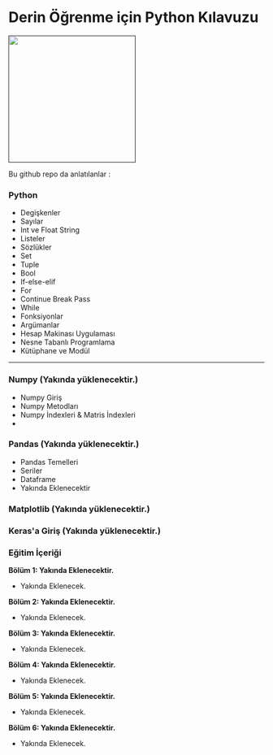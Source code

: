 # Derin Öğrenme için Python Kılavuzu

<a href="" target="_blank"><img height="250" src="https://www.novarge.com.tr/upload/kurs//823859cd8e65921283e9ef7084db01bf.png"></a>

Bu github repo da anlatılanlar : 
### Python 
* Degişkenler
* Sayılar
* Int ve Float String
* Listeler
* Sözlükler
* Set
* Tuple
* Bool
* If-else-elif
* For
* Continue Break Pass
* While
* Fonksiyonlar
* Argümanlar
* Hesap Makinası Uygulaması
* Nesne Tabanlı Programlama
* Kütüphane ve Modül
----------------------------------------------------------------
### Numpy (Yakında yüklenecektir.)

* Numpy Giriş
* Numpy Metodları
* Numpy İndexleri & Matris İndexleri
*

### Pandas (Yakında yüklenecektir.)

* Pandas Temelleri
* Seriler
* Dataframe
* Yakında Eklenecektir

### Matplotlib (Yakında yüklenecektir.)

### Keras'a Giriş (Yakında yüklenecektir.)

### Eğitim İçeriği

**Bölüm 1: Yakında Eklenecektir.** 

- Yakında Eklenecek.

**Bölüm 2: Yakında Eklenecektir.** 

- Yakında Eklenecek.

**Bölüm 3: Yakında Eklenecektir.** 

- Yakında Eklenecek.

**Bölüm 4: Yakında Eklenecektir.** 

- Yakında Eklenecek.

**Bölüm 5: Yakında Eklenecektir.**

- Yakında Eklenecek.

**Bölüm 6: Yakında Eklenecektir.**

- Yakında Eklenecek.

